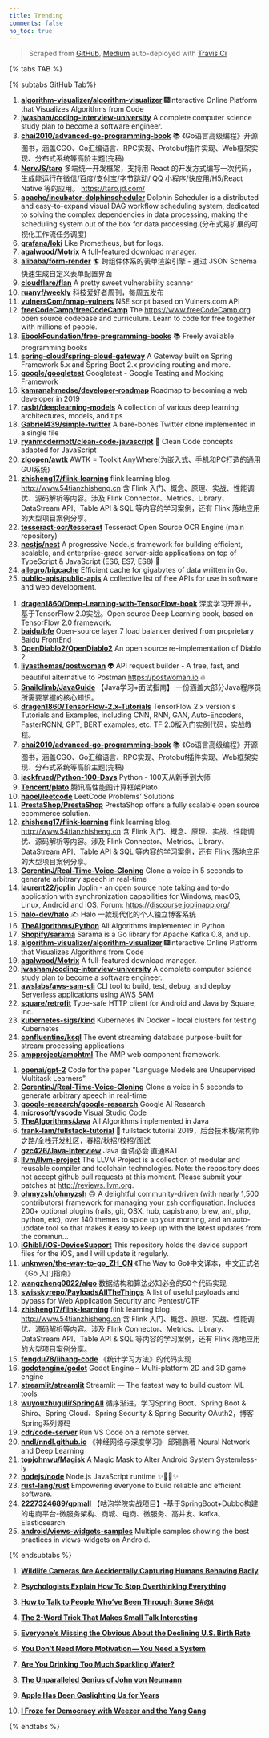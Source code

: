 ```yaml
---
title: Trending
comments: false
no_toc: true
---
```


> Scraped from [GitHub](https://github.com/trending), [Medium](https://medium.com/topic/popular)
auto-deployed with [Travis Ci](https://travis-ci.org/)

{% tabs TAB %}
<!-- tab GitHub -->
{% subtabs GitHub Tab%}
<!-- tab Daily -->
1. [**algorithm-visualizer/algorithm-visualizer**](https://github.com/algorithm-visualizer/algorithm-visualizer)
🎆Interactive Online Platform that Visualizes Algorithms from Code
2. [**jwasham/coding-interview-university**](https://github.com/jwasham/coding-interview-university)
A complete computer science study plan to become a software engineer.
3. [**chai2010/advanced-go-programming-book**](https://github.com/chai2010/advanced-go-programming-book)
📚 《Go语言高级编程》开源图书，涵盖CGO、Go汇编语言、RPC实现、Protobuf插件实现、Web框架实现、分布式系统等高阶主题(完稿)
4. [**NervJS/taro**](https://github.com/NervJS/taro)
多端统一开发框架，支持用 React 的开发方式编写一次代码，生成能运行在微信/百度/支付宝/字节跳动/ QQ 小程序/快应用/H5/React Native 等的应用。 https://taro.jd.com/
5. [**apache/incubator-dolphinscheduler**](https://github.com/apache/incubator-dolphinscheduler)
Dolphin Scheduler is a distributed and easy-to-expand visual DAG workflow scheduling system, dedicated to solving the complex dependencies in data processing, making the scheduling system out of the box for data processing.(分布式易扩展的可视化工作流任务调度)
6. [**grafana/loki**](https://github.com/grafana/loki)
Like Prometheus, but for logs.
7. [**agalwood/Motrix**](https://github.com/agalwood/Motrix)
A full-featured download manager.
8. [**alibaba/form-render**](https://github.com/alibaba/form-render)
🏄 跨组件体系的表单渲染引擎 - 通过 JSON Schema 快速生成自定义表单配置界面
9. [**cloudflare/flan**](https://github.com/cloudflare/flan)
A pretty sweet vulnerability scanner
10. [**ruanyf/weekly**](https://github.com/ruanyf/weekly)
科技爱好者周刊，每周五发布
11. [**vulnersCom/nmap-vulners**](https://github.com/vulnersCom/nmap-vulners)
NSE script based on Vulners.com API
12. [**freeCodeCamp/freeCodeCamp**](https://github.com/freeCodeCamp/freeCodeCamp)
The https://www.freeCodeCamp.org open source codebase and curriculum. Learn to code for free together with millions of people.
13. [**EbookFoundation/free-programming-books**](https://github.com/EbookFoundation/free-programming-books)
📚 Freely available programming books
14. [**spring-cloud/spring-cloud-gateway**](https://github.com/spring-cloud/spring-cloud-gateway)
A Gateway built on Spring Framework 5.x and Spring Boot 2.x providing routing and more.
15. [**google/googletest**](https://github.com/google/googletest)
Googletest - Google Testing and Mocking Framework
16. [**kamranahmedse/developer-roadmap**](https://github.com/kamranahmedse/developer-roadmap)
Roadmap to becoming a web developer in 2019
17. [**rasbt/deeplearning-models**](https://github.com/rasbt/deeplearning-models)
A collection of various deep learning architectures, models, and tips
18. [**Gabriel439/simple-twitter**](https://github.com/Gabriel439/simple-twitter)
A bare-bones Twitter clone implemented in a single file
19. [**ryanmcdermott/clean-code-javascript**](https://github.com/ryanmcdermott/clean-code-javascript)
🛁 Clean Code concepts adapted for JavaScript
20. [**zlgopen/awtk**](https://github.com/zlgopen/awtk)
AWTK = Toolkit AnyWhere(为嵌入式、手机和PC打造的通用GUI系统)
21. [**zhisheng17/flink-learning**](https://github.com/zhisheng17/flink-learning)
flink learning blog. http://www.54tianzhisheng.cn 含 Flink 入门、概念、原理、实战、性能调优、源码解析等内容。涉及 Flink Connector、Metrics、Library、DataStream API、Table API & SQL 等内容的学习案例，还有 Flink 落地应用的大型项目案例分享。
22. [**tesseract-ocr/tesseract**](https://github.com/tesseract-ocr/tesseract)
Tesseract Open Source OCR Engine (main repository)
23. [**nestjs/nest**](https://github.com/nestjs/nest)
A progressive Node.js framework for building efficient, scalable, and enterprise-grade server-side applications on top of TypeScript & JavaScript (ES6, ES7, ES8) 🚀
24. [**allegro/bigcache**](https://github.com/allegro/bigcache)
Efficient cache for gigabytes of data written in Go.
25. [**public-apis/public-apis**](https://github.com/public-apis/public-apis)
A collective list of free APIs for use in software and web development.
<!-- endtab -->
<!-- tab Weekly -->
1. [**dragen1860/Deep-Learning-with-TensorFlow-book**](https://github.com/dragen1860/Deep-Learning-with-TensorFlow-book)
深度学习开源书，基于TensorFlow 2.0实战。Open source Deep Learning book, based on TensorFlow 2.0 framework.
2. [**baidu/bfe**](https://github.com/baidu/bfe)
Open-source layer 7 load balancer derived from proprietary Baidu FrontEnd
3. [**OpenDiablo2/OpenDiablo2**](https://github.com/OpenDiablo2/OpenDiablo2)
An open source re-implementation of Diablo 2
4. [**liyasthomas/postwoman**](https://github.com/liyasthomas/postwoman)
👽 API request builder - A free, fast, and beautiful alternative to Postman https://postwoman.io 🔥
5. [**Snailclimb/JavaGuide**](https://github.com/Snailclimb/JavaGuide)
【Java学习+面试指南】 一份涵盖大部分Java程序员所需要掌握的核心知识。
6. [**dragen1860/TensorFlow-2.x-Tutorials**](https://github.com/dragen1860/TensorFlow-2.x-Tutorials)
TensorFlow 2.x version's Tutorials and Examples, including CNN, RNN, GAN, Auto-Encoders, FasterRCNN, GPT, BERT examples, etc. TF 2.0版入门实例代码，实战教程。
7. [**chai2010/advanced-go-programming-book**](https://github.com/chai2010/advanced-go-programming-book)
📚 《Go语言高级编程》开源图书，涵盖CGO、Go汇编语言、RPC实现、Protobuf插件实现、Web框架实现、分布式系统等高阶主题(完稿)
8. [**jackfrued/Python-100-Days**](https://github.com/jackfrued/Python-100-Days)
Python - 100天从新手到大师
9. [**Tencent/plato**](https://github.com/Tencent/plato)
腾讯高性能图计算框架Plato
10. [**haoel/leetcode**](https://github.com/haoel/leetcode)
LeetCode Problems' Solutions
11. [**PrestaShop/PrestaShop**](https://github.com/PrestaShop/PrestaShop)
PrestaShop offers a fully scalable open source ecommerce solution.
12. [**zhisheng17/flink-learning**](https://github.com/zhisheng17/flink-learning)
flink learning blog. http://www.54tianzhisheng.cn 含 Flink 入门、概念、原理、实战、性能调优、源码解析等内容。涉及 Flink Connector、Metrics、Library、DataStream API、Table API & SQL 等内容的学习案例，还有 Flink 落地应用的大型项目案例分享。
13. [**CorentinJ/Real-Time-Voice-Cloning**](https://github.com/CorentinJ/Real-Time-Voice-Cloning)
Clone a voice in 5 seconds to generate arbitrary speech in real-time
14. [**laurent22/joplin**](https://github.com/laurent22/joplin)
Joplin - an open source note taking and to-do application with synchronization capabilities for Windows, macOS, Linux, Android and iOS. Forum: https://discourse.joplinapp.org/
15. [**halo-dev/halo**](https://github.com/halo-dev/halo)
✍ Halo 一款现代化的个人独立博客系统
16. [**TheAlgorithms/Python**](https://github.com/TheAlgorithms/Python)
All Algorithms implemented in Python
17. [**Shopify/sarama**](https://github.com/Shopify/sarama)
Sarama is a Go library for Apache Kafka 0.8, and up.
18. [**algorithm-visualizer/algorithm-visualizer**](https://github.com/algorithm-visualizer/algorithm-visualizer)
🎆Interactive Online Platform that Visualizes Algorithms from Code
19. [**agalwood/Motrix**](https://github.com/agalwood/Motrix)
A full-featured download manager.
20. [**jwasham/coding-interview-university**](https://github.com/jwasham/coding-interview-university)
A complete computer science study plan to become a software engineer.
21. [**awslabs/aws-sam-cli**](https://github.com/awslabs/aws-sam-cli)
CLI tool to build, test, debug, and deploy Serverless applications using AWS SAM
22. [**square/retrofit**](https://github.com/square/retrofit)
Type-safe HTTP client for Android and Java by Square, Inc.
23. [**kubernetes-sigs/kind**](https://github.com/kubernetes-sigs/kind)
Kubernetes IN Docker - local clusters for testing Kubernetes
24. [**confluentinc/ksql**](https://github.com/confluentinc/ksql)
The event streaming database purpose-built for stream processing applications
25. [**ampproject/amphtml**](https://github.com/ampproject/amphtml)
The AMP web component framework.
<!-- endtab -->
<!-- tab Monthly -->
1. [**openai/gpt-2**](https://github.com/openai/gpt-2)
Code for the paper "Language Models are Unsupervised Multitask Learners"
2. [**CorentinJ/Real-Time-Voice-Cloning**](https://github.com/CorentinJ/Real-Time-Voice-Cloning)
Clone a voice in 5 seconds to generate arbitrary speech in real-time
3. [**google-research/google-research**](https://github.com/google-research/google-research)
Google AI Research
4. [**microsoft/vscode**](https://github.com/microsoft/vscode)
Visual Studio Code
5. [**TheAlgorithms/Java**](https://github.com/TheAlgorithms/Java)
All Algorithms implemented in Java
6. [**frank-lam/fullstack-tutorial**](https://github.com/frank-lam/fullstack-tutorial)
🚀 fullstack tutorial 2019，后台技术栈/架构师之路/全栈开发社区，春招/秋招/校招/面试
7. [**gzc426/Java-Interview**](https://github.com/gzc426/Java-Interview)
Java 面试必会 直通BAT
8. [**llvm/llvm-project**](https://github.com/llvm/llvm-project)
The LLVM Project is a collection of modular and reusable compiler and toolchain technologies. Note: the repository does not accept github pull requests at this moment. Please submit your patches at http://reviews.llvm.org.
9. [**ohmyzsh/ohmyzsh**](https://github.com/ohmyzsh/ohmyzsh)
🙃 A delightful community-driven (with nearly 1,500 contributors) framework for managing your zsh configuration. Includes 200+ optional plugins (rails, git, OSX, hub, capistrano, brew, ant, php, python, etc), over 140 themes to spice up your morning, and an auto-update tool so that makes it easy to keep up with the latest updates from the commun…
10. [**iGhibli/iOS-DeviceSupport**](https://github.com/iGhibli/iOS-DeviceSupport)
This repository holds the device support files for the iOS, and I will update it regularly.
11. [**unknwon/the-way-to-go_ZH_CN**](https://github.com/unknwon/the-way-to-go_ZH_CN)
《The Way to Go》中文译本，中文正式名《Go 入门指南》
12. [**wangzheng0822/algo**](https://github.com/wangzheng0822/algo)
数据结构和算法必知必会的50个代码实现
13. [**swisskyrepo/PayloadsAllTheThings**](https://github.com/swisskyrepo/PayloadsAllTheThings)
A list of useful payloads and bypass for Web Application Security and Pentest/CTF
14. [**zhisheng17/flink-learning**](https://github.com/zhisheng17/flink-learning)
flink learning blog. http://www.54tianzhisheng.cn 含 Flink 入门、概念、原理、实战、性能调优、源码解析等内容。涉及 Flink Connector、Metrics、Library、DataStream API、Table API & SQL 等内容的学习案例，还有 Flink 落地应用的大型项目案例分享。
15. [**fengdu78/lihang-code**](https://github.com/fengdu78/lihang-code)
《统计学习方法》的代码实现
16. [**godotengine/godot**](https://github.com/godotengine/godot)
Godot Engine – Multi-platform 2D and 3D game engine
17. [**streamlit/streamlit**](https://github.com/streamlit/streamlit)
Streamlit — The fastest way to build custom ML tools
18. [**wuyouzhuguli/SpringAll**](https://github.com/wuyouzhuguli/SpringAll)
循序渐进，学习Spring Boot、Spring Boot & Shiro、Spring Cloud、Spring Security & Spring Security OAuth2，博客Spring系列源码
19. [**cdr/code-server**](https://github.com/cdr/code-server)
Run VS Code on a remote server.
20. [**nndl/nndl.github.io**](https://github.com/nndl/nndl.github.io)
《神经网络与深度学习》 邱锡鹏著 Neural Network and Deep Learning
21. [**topjohnwu/Magisk**](https://github.com/topjohnwu/Magisk)
A Magic Mask to Alter Android System Systemless-ly
22. [**nodejs/node**](https://github.com/nodejs/node)
Node.js JavaScript runtime ✨🐢🚀✨
23. [**rust-lang/rust**](https://github.com/rust-lang/rust)
Empowering everyone to build reliable and efficient software.
24. [**2227324689/gpmall**](https://github.com/2227324689/gpmall)
【咕泡学院实战项目】-基于SpringBoot+Dubbo构建的电商平台-微服务架构、商城、电商、微服务、高并发、kafka、Elasticsearch
25. [**android/views-widgets-samples**](https://github.com/android/views-widgets-samples)
Multiple samples showing the best practices in views-widgets on Android.
<!-- endtab -->
{% endsubtabs %}
<!-- endtab --><!-- tab Medium -->
1. [**Wildlife Cameras Are Accidentally Capturing Humans Behaving Badly**](https://onezero.medium.com/wildlife-cameras-are-accidentally-capturing-humans-behaving-badly-5c363b080b91?source=topic_page---------------------------20)

2. [**Psychologists Explain How To Stop Overthinking Everything**](https://medium.com/kaizen-habits/psychologists-explain-how-to-stop-overthinking-everything-e527962a393?source=topic_page---------0------------------1)

3. [**How to Talk to People Who’ve Been Through Some S#@t**](https://forge.medium.com/how-to-talk-to-people-whove-been-through-some-s-t-c3f3af0aa87d?source=topic_page---------1------------------1)

4. [**The 2-Word Trick That Makes Small Talk Interesting**](https://forge.medium.com/the-2-word-trick-that-makes-small-talk-interesting-fdd4d5aa693?source=topic_page---------2------------------1)

5. [**Everyone’s Missing the Obvious About the Declining U.S. Birth Rate**](https://gen.medium.com/everyones-missing-the-obvious-when-it-comes-to-the-declining-u-s-birth-rate-679abebb854b?source=topic_page---------4------------------1)

6. [**You Don’t Need More Motivation — You Need a System**](https://forge.medium.com/you-dont-need-more-motivation-you-need-a-system-84f4bf12c4bb?source=topic_page---------5------------------1)

7. [**Are You Drinking Too Much Sparkling Water?**](https://medium.com/wake-up-call/are-you-drinking-too-much-sparkling-water-8901535c2e33?source=topic_page---------6------------------1)

8. [**The Unparalleled Genius of John von Neumann**](https://medium.com/cantors-paradise/the-unparalleled-genius-of-john-von-neumann-791bb9f42a2d?source=topic_page---------7------------------1)

9. [**Apple Has Been Gaslighting Us for Years**](https://onezero.medium.com/apple-has-been-gaslighting-us-for-years-f72ccb1ef27d?source=topic_page---------8------------------1)

10. [**I Froze for Democracy with Weezer and the Yang Gang**](https://gen.medium.com/if-you-want-to-understand-the-yang-gang-go-to-a-weezer-show-in-iowa-72f18379942c?source=topic_page---------9------------------1)

<!-- endtab -->
{% endtabs %}

